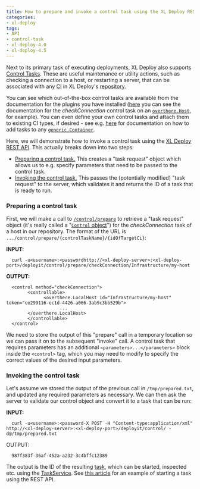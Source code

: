 ```yaml
---
title: How to prepare and invoke a control task using the XL Deploy REST API
categories:
- xl-deploy
tags:
- API
- control-task
- xl-deploy-4.0
- xl-deploy-4.5
---
```


Next to its primary task of executing deployments, XL Deploy also supports [Control Tasks](http://docs.xebialabs.com/releases/latest/deployit/referencemanual.html#control-tasks). These are useful maintenance or utility actions, such as checking a connection to a host, or restarting a server, that can be associated with any [CI](http://docs.xebialabs.com/releases/latest/deployit/referencemanual.html#configuration-items-cis) in XL Deploy's [repository](http://docs.xebialabs.com/releases/latest/deployit/referencemanual.html#repository).

You can see which out-of-the-box control tasks are available from the documentation for the plugins you have installed ([here](http://docs.xebialabs.com/releases/4.0/deployit/remotingPluginManual.html#overtherehost) you can see the documentation for the _checkConnection_ control task on an [`overthere.Host`](http://docs.xebialabs.com/releases/4.0/deployit/remotingPluginManual.html#overtherehost), for example). You can even define your own control tasks and attach them to existing CI types, if desired - see e.g. [here](http://docs.xebialabs.com/releases/latest/deployit/genericPluginManual.html#control-task-delegates) for documentation on how to add tasks to any [`generic.Container`](http://docs.xebialabs.com/releases/latest/deployit/genericPluginManual.html#genericcontainer).

Here, we will demonstrate how to invoke a control task using the [XL Deploy REST API](http://docs.xebialabs.com/releases/latest/deployit/rest-api/index.html). This actually breaks down into two steps:

*   [Preparing a control task.](https://xebialabs.zendesk.com/entries/45128245-XL-Deploy-REST-API-Examples#prepare-control-task) This creates a "task request" object which allows us to e.g. specify parameters that need to be passed to the control task.
*   [Invoking the control task.](https://xebialabs.zendesk.com/entries/45128245-XL-Deploy-REST-API-Examples#trigger-control-tasks) This passes the (potentially modified) "task request" to the server, which validates it and returns the ID of a task that is ready to run.

### Preparing a control task

First, we will make a call to [`/control/prepare`](http://docs.xebialabs.com/releases/latest/deployit/rest-api/com.xebialabs.deployit.engine.api.ControlService.html#/control/prepare/{controlName}/{id:.*?}:GET) to retrieve a "task request" object (it's really called a "[`Control` object](http://docs.xebialabs.com/releases/latest/deployit/rest-api/com.xebialabs.deployit.engine.api.dto.Control.html)") for the _checkConnection_ task of a host in our repository. The format of the URL is `.../control/prepare/{controlTaskName}/{idOfTargetCi}`:

**INPUT:**

      curl -u<username>:<passwordhttp://<xl-deploy-server>:<xl-deploy-port>/deployit/control/prepare/checkConnection/Infrastructure/my-host

**OUTPUT:**

      <control method="checkConnection">
            <controllable>
                  <overthere.LocalHost id="Infrastructure/my-host" token="ce299116-ec1d-4426-a066-3ab9c3bb529b">
                        ...
            </overthere.LocalHost>
            </controllable>
      </control>

We need to store the output of this "prepare" call in a temporary location so we can pass it on to the subsequent "invoke" call. A control task that requires parameters has an additional `<parameters>...</parameters>` block inside the `<control>` tag, which you may need to modify to specify the correct values of the desired input parameters.

### Invoking the control task

Let's assume we stored the output of the previous call in `/tmp/prepared.txt`, and updated any required parameters as necessary. We can then ask the server to validate our control object and convert it to a task that can be run:

**INPUT:**

      curl -u<username>:<password-X POST -H "Content-type:application/xml" http://<xl-deploy-server>:<xl-deploy-port>/deployit/control/ -d@/tmp/prepared.txt

OUTPUT:

      987f383f-36af-452a-a232-3c4bffc12389

The output is the ID of the resulting [task](http://docs.xebialabs.com/releases/latest/deployit/referencemanual.html#task), which can be started, inspected etc. using the [TaskService](http://docs.xebialabs.com/releases/latest/deployit/rest-api/com.xebialabs.deployit.engine.api.TaskService.html). See [this article](https://support.xebialabs.com/entries/48023205-How-to-start-a-task-and-retrieve-task-info-using-the-XL-Deploy-REST-API) for an example of starting a task using the REST API.
